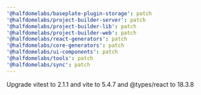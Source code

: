 ```yaml
---
'@halfdomelabs/baseplate-plugin-storage': patch
'@halfdomelabs/project-builder-server': patch
'@halfdomelabs/project-builder-lib': patch
'@halfdomelabs/project-builder-web': patch
'@halfdomelabs/react-generators': patch
'@halfdomelabs/core-generators': patch
'@halfdomelabs/ui-components': patch
'@halfdomelabs/tools': patch
'@halfdomelabs/sync': patch
---
```


Upgrade vitest to 2.1.1 and vite to 5.4.7 and @types/react to 18.3.8

